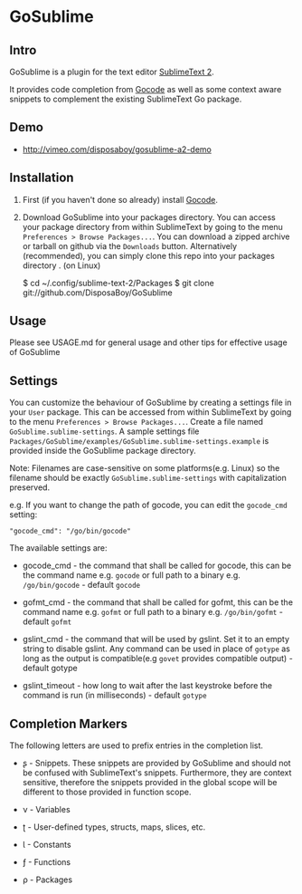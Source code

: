 GoSublime
=========

Intro
-----

GoSublime is a plugin for the text editor [SublimeText 2](http://www.sublimetext.com/2).

It provides code completion from [Gocode](https://github.com/nsf/gocode) as well as some context aware snippets to complement the existing SublimeText Go package.

Demo
----

* http://vimeo.com/disposaboy/gosublime-a2-demo

Installation
------------

1. First (if you haven't done so already) install [Gocode](https://github.com/nsf/gocode).

2. Download GoSublime into your packages directory. You can access your package directory from within SublimeText by going to the menu `Preferences > Browse Packages...`. You can download a zipped archive or tarball on github via the `Downloads` button.
Alternatively (recommended), you can simply clone this repo into your packages directory . (on Linux)

    $ cd ~/.config/sublime-text-2/Packages
    $ git clone git://github.com/DisposaBoy/GoSublime

Usage
-----

Please see USAGE.md for general usage and other tips for effective usage of GoSublime

Settings
--------

You can customize the behaviour of GoSublime by creating a settings file in your `User` package. This can be accessed from within SublimeText by going to the menu `Preferences > Browse Packages...`. Create a file named `GoSublime.sublime-settings`. A sample settings file `Packages/GoSublime/examples/GoSublime.sublime-settings.example` is provided inside the GoSublime package directory.

Note: Filenames are case-sensitive on some platforms(e.g. Linux) so the filename should be exactly `GoSublime.sublime-settings` with capitalization preserved.

e.g. If you want to change the path of gocode, you can edit the `gocode_cmd` setting:

    "gocode_cmd": "/go/bin/gocode"


The available settings are:

* gocode_cmd - the command that shall be called for gocode, this can be the command name e.g. `gocode` or full path to a binary e.g. `/go/bin/gocode` - default `gocode`

* gofmt_cmd - the command that shall be called for gofmt, this can be the command name e.g. `gofmt` or full path to a binary e.g. `/go/bin/gofmt` - default `gofmt`

* gslint_cmd - the command that will be used by gslint. Set it to an empty string to disable gslint. Any command can be used in place of `gotype` as long as the output is compatible(e.g `govet` provides compatible output) - default gotype

* gslint_timeout - how long to wait after the last keystroke before the command is run (in milliseconds) - default `gotype`

Completion Markers
------------------

The following letters are used to prefix entries in the completion list.

* ʂ - Snippets. These snippets are provided by GoSublime and should not be confused with SublimeText's snippets. Furthermore, they are context sensitive, therefore the snippets provided in the global scope will be different to those provided in function scope.

* ν - Variables

* ʈ - User-defined types, structs, maps, slices, etc.

* Ɩ - Constants

* ƒ - Functions

* ρ - Packages


